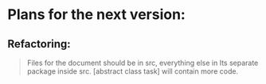 # Plans for the next version:

## Refactoring:
> Files for the document should be in src, everything else in Its separate package inside src.
> [abstract class task] will contain more code.
> 